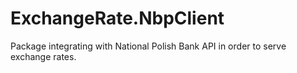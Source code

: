 # ExchangeRate.NbpClient
Package integrating with National Polish Bank API in order to serve exchange rates.

